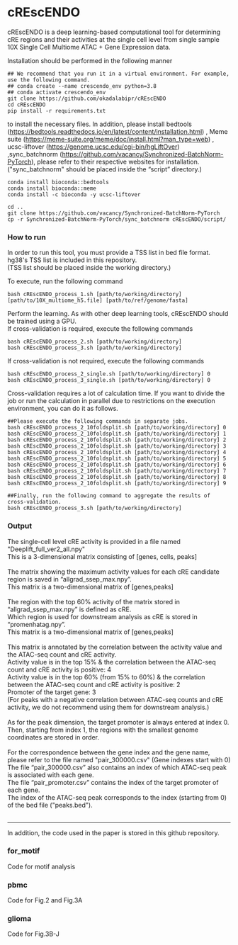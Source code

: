 # cREscENDO

cREscENDO is a deep learning-based computational tool for determining cRE regions and their activities at the single cell level from single sample 10X Single Cell Multiome ATAC + Gene Expression data.

Installation should be performed in the following manner

```
## We recommend that you run it in a virtual environment. For example, use the following command.
## conda create --name crescendo_env python=3.8
## conda activate crescendo_env
git clone https://github.com/okadalabipr/cREscENDO
cd cREscENDO
pip install -r requirements.txt
```

to install the necessary files.
In addition, please install bedtools (https://bedtools.readthedocs.io/en/latest/content/installation.html) , Meme suite (https://meme-suite.org/meme/doc/install.html?man_type=web) , ucsc-liftover (https://genome.ucsc.edu/cgi-bin/hgLiftOver) ,sync_batchnorm (https://github.com/vacancy/Synchronized-BatchNorm-PyTorch), please refer to their respective websites for installation.<br>
("sync_batchnorm" should be placed inside the “script” directory.)



```
conda install bioconda::bedtools
conda install bioconda::meme
conda install -c bioconda -y ucsc-liftover

cd ..
git clone https://github.com/vacancy/Synchronized-BatchNorm-PyTorch
cp -r Synchronized-BatchNorm-PyTorch/sync_batchnorm cREscENDO/script/
```

### How to run

In order to run this tool, you must provide a TSS list in bed file format. hg38's TSS list is included in this repository.<br>
(TSS list should be placed inside the working directory.)

To execute, run the following command
```
bash cREscENDO_process_1.sh [path/to/working/directory] [path/to/10X_multiome_h5.file] [path/to/ref/genome/fasta]
```

Perform the learning. As with other deep learning tools, cREscENDO should be trained using a GPU.<br>
If cross-validation is required, execute the following commands
```
bash cREscENDO_process_2.sh [path/to/working/directory]
bash cREscENDO_process_3.sh [path/to/working/directory]
```
If cross-validation is not required, execute the following commands
```
bash cREscENDO_process_2_single.sh [path/to/working/directory] 0
bash cREscENDO_process_3_single.sh [path/to/working/directory] 0
```
Cross-validation requires a lot of calculation time. If you want to divide the job or run the calculation in parallel due to restrictions on the execution environment, you can do it as follows.
```
##Please execute the following commands in separate jobs.
bash cREscENDO_process_2_10foldsplit.sh [path/to/working/directory] 0
bash cREscENDO_process_2_10foldsplit.sh [path/to/working/directory] 1
bash cREscENDO_process_2_10foldsplit.sh [path/to/working/directory] 2
bash cREscENDO_process_2_10foldsplit.sh [path/to/working/directory] 3
bash cREscENDO_process_2_10foldsplit.sh [path/to/working/directory] 4
bash cREscENDO_process_2_10foldsplit.sh [path/to/working/directory] 5
bash cREscENDO_process_2_10foldsplit.sh [path/to/working/directory] 6
bash cREscENDO_process_2_10foldsplit.sh [path/to/working/directory] 7
bash cREscENDO_process_2_10foldsplit.sh [path/to/working/directory] 8
bash cREscENDO_process_2_10foldsplit.sh [path/to/working/directory] 9

##Finally, run the following command to aggregate the results of cross-validation.
bash cREscENDO_process_3.sh [path/to/working/directory]
```


### Output

The single-cell level cRE activity is provided in a file named "Deeplift_full_ver2_all.npy"<br>
This is a 3-dimensional matrix consisting of [genes, cells, peaks]<br>
<br>
The matrix showing the maximum activity values for each cRE candidate region is saved in “allgrad_ssep_max.npy”.<br>
This matrix is a two-dimensional matrix of [genes,peaks]<br>
<br>
The region with the top 60% activity of the matrix stored in “allgrad_ssep_max.npy” is defined as cRE.<br>
Which region is used for downstream analysis as cRE is stored in “promenhatag.npy”.<br>
This matrix is a two-dimensional matrix of [genes,peaks]<br>
<br>
This matrix is annotated by the correlation between the activity value and the ATAC-seq count and cRE activity.<br>
Activity value is in the top 15% & the correlation between the ATAC-seq count and cRE activity is positive: 4<br>
Activity value is in the top 60% (from 15% to 60%) & the correlation between the ATAC-seq count and cRE activity is positive: 2<br>
Promoter of the target gene: 3<br>
(For peaks with a negative correlation between ATAC-seq counts and cRE activity, we do not recommend using them for downstream analysis.)<br>
<br>
As for the peak dimension, the target promoter is always entered at index 0.<br>
Then, starting from index 1, the regions with the smallest genome coordinates are stored in order.<br>
<br>
For the correspondence between the gene index and the gene name, please refer to the file named "pair_300000.csv" (Gene indexes start with 0)<br>
The file “pair_300000.csv” also contains an index of which ATAC-seq peak is associated with each gene.<br>
The file “pair_promoter.csv” contains the index of the target promoter of each gene.<br>
The index of the ATAC-seq peak corresponds to the index (starting from 0) of the bed file ("peaks.bed").<br>
<br>

-------------------------------
In addition, the code used in the paper is stored in this github repository.

### for_motif
Code for motif analysis

### pbmc
Code for Fig.2 and Fig.3A

### glioma
Code for Fig.3B-J
